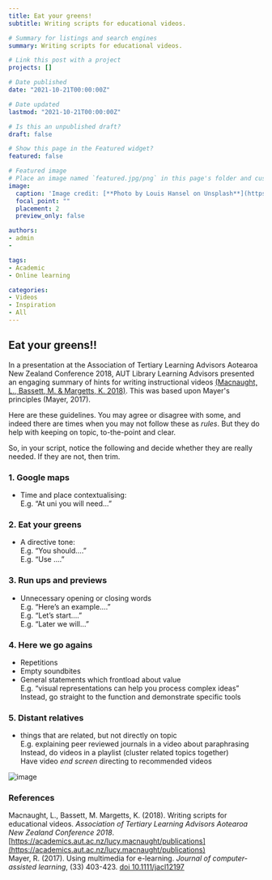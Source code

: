 ```yaml
---
title: Eat your greens!
subtitle: Writing scripts for educational videos.

# Summary for listings and search engines
summary: Writing scripts for educational videos.

# Link this post with a project
projects: []

# Date published
date: "2021-10-21T00:00:00Z"

# Date updated
lastmod: "2021-10-21T00:00:00Z"

# Is this an unpublished draft?
draft: false

# Show this page in the Featured widget?
featured: false

# Featured image
# Place an image named `featured.jpg/png` in this page's folder and customize its options here.
image:
  caption: 'Image credit: [**Photo by Louis Hansel on Unsplash**](https://unsplash.com/photos/CBcJIlRvidk)'
  focal_point: ""
  placement: 2
  preview_only: false

authors:
- admin
- 

tags:
- Academic
- Online learning

categories:
- Videos
- Inspiration
- All
---
```


## Eat your greens!!

In a presentation at the Association of Tertiary Learning Advisors Aotearoa New Zealand Conference 2018, AUT Library Learning Advisors presented an engaging summary of hints for writing instructional videos [(Macnaught, L., Bassett, M. & Margetts, K. 2018)](https://academics.aut.ac.nz/lucy.macnaught/publications). This was based upon Mayer's principles (Mayer, 2017).

Here are these guidelines. You may agree or disagree with some, and indeed there are times when you may not follow these as *rules*. But they do help with keeping on topic, to-the-point and clear.

So, in your script, notice the following and decide whether they are really needed. If they are not, then trim. 

### 1. Google maps
- Time and place contextualising:  
E.g. “At uni you will need…” 

### 2. Eat your greens
- A directive tone:   
E.g. “You should….”  
E.g. “Use ….” 

### 3. Run ups and previews  
- Unnecessary opening or closing words   
E.g. “Here’s an example….”    
E.g. “Let’s start….”     
E.g. “Later we will…”   

### 4. Here we go agains 
- Repetitions 
- Empty soundbites 
- General statements which frontload about value   
E.g. “visual representations can help you process complex ideas”   
Instead, go straight to the function and demonstrate specific tools 

### 5. Distant relatives 
- things that are related, but not directly on topic  
E.g. explaining peer reviewed journals in a video about paraphrasing   
Instead, do videos in a playlist (cluster related topics together)    
Have video *end screen* directing to recommended videos

![image](https://user-images.githubusercontent.com/92902219/138587853-b7c51ddd-b9d3-4604-97c5-0a5682e91920.png)

### References
Macnaught, L., Bassett, M. Margetts, K. (2018). Writing scripts for educational videos. *Association of Tertiary Learning Advisors Aotearoa New Zealand Conference 2018*. [https://academics.aut.ac.nz/lucy.macnaught/publications](https://academics.aut.ac.nz/lucy.macnaught/publications)  
Mayer, R. (2017). Using multimedia for e-learning. *Journal of computer-assisted learning*, (33) 403-423. [doi 10.1111/jacl12197](https://doi.org/10.1111/jacl12197)
